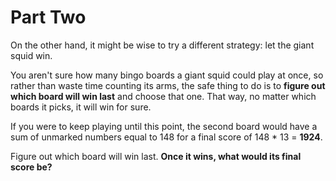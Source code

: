 # Part Two

On the other hand, it might be wise to try a different strategy: let the giant squid win.

You aren't sure how many bingo boards a giant squid could play at once, so rather than waste time counting its arms, the safe thing to do is to **figure out which board will win last** and choose that one. That way, no matter which boards it picks, it will win for sure.

If you were to keep playing until this point, the second board would have a sum of unmarked numbers equal to 148 for a final score of 148 * 13 = **1924**.

Figure out which board will win last. **Once it wins, what would its final score be?**